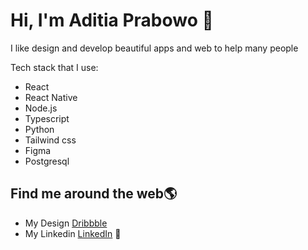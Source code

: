 # Hi, I'm Aditia Prabowo 👋 

I like design and develop beautiful apps and web to help many people

Tech stack that I use:
* React
* React Native
* Node.js
* Typescript
* Python
* Tailwind css
* Figma
* Postgresql

## Find me around the web🌎 
- My Design <a href="https://dribbble.com/aditiaprabowo"> Dribbble</a> 
- My Linkedin <a href="https://www.linkedin.com/in/aditia-prabowo-109a00228/">LinkedIn</a> 💼
